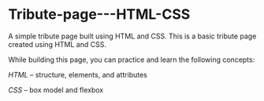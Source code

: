 # Tribute-page---HTML-CSS
A simple tribute page built using HTML and CSS. 
This is a basic tribute page created using HTML and CSS.

While building this page, you can practice and learn the following concepts:

*HTML* – structure, elements, and attributes

*CSS* – box model and flexbox
